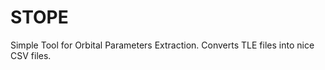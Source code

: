 STOPE
=====

Simple Tool for Orbital Parameters Extraction. Converts TLE files into 
nice CSV files.

